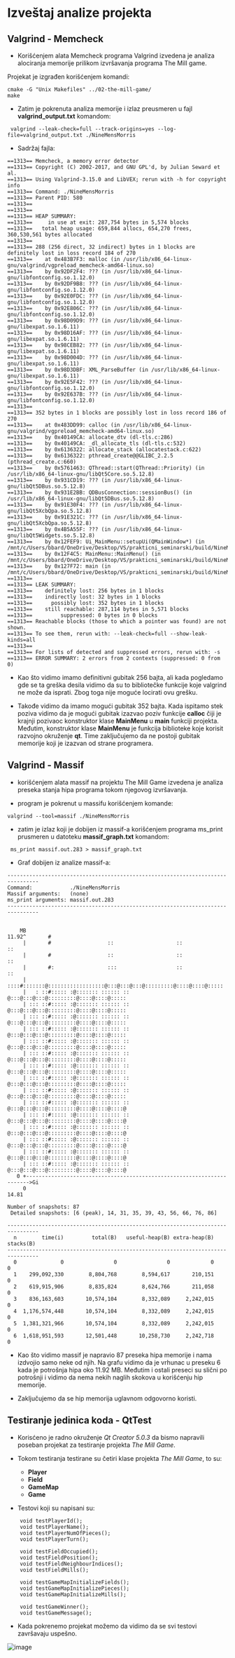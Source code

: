 # Izveštaj analize projekta

## Valgrind - Memcheck
- Korišćenjem alata Memcheck programa Valgrind izvedena je analiza alociranja memorije
prilikom izvršavanja programa The Mill game.

Projekat je izgrađen korišćenjem komandi:

```  
cmake -G "Unix Makefiles" ../02-the-mill-game/ 
make
```

- Zatim je pokrenuta analiza memorije i izlaz preusmeren u fajl **valgrind_output.txt**
komandom:

```
 valgrind --leak-check=full --track-origins=yes --log-file=valgrind_output.txt ./NineMensMorris
```

- Sadržaj fajla:

```
==1313== Memcheck, a memory error detector
==1313== Copyright (C) 2002-2017, and GNU GPL'd, by Julian Seward et al.
==1313== Using Valgrind-3.15.0 and LibVEX; rerun with -h for copyright info
==1313== Command: ./NineMensMorris
==1313== Parent PID: 580
==1313== 
==1313== 
==1313== HEAP SUMMARY:
==1313==     in use at exit: 287,754 bytes in 5,574 blocks
==1313==   total heap usage: 659,844 allocs, 654,270 frees, 360,530,561 bytes allocated
==1313== 
==1313== 288 (256 direct, 32 indirect) bytes in 1 blocks are definitely lost in loss record 184 of 270
==1313==    at 0x483B7F3: malloc (in /usr/lib/x86_64-linux-gnu/valgrind/vgpreload_memcheck-amd64-linux.so)
==1313==    by 0x92DF2F4: ??? (in /usr/lib/x86_64-linux-gnu/libfontconfig.so.1.12.0)
==1313==    by 0x92DF9B8: ??? (in /usr/lib/x86_64-linux-gnu/libfontconfig.so.1.12.0)
==1313==    by 0x92E0FDC: ??? (in /usr/lib/x86_64-linux-gnu/libfontconfig.so.1.12.0)
==1313==    by 0x92E806C: ??? (in /usr/lib/x86_64-linux-gnu/libfontconfig.so.1.12.0)
==1313==    by 0x98D09D9: ??? (in /usr/lib/x86_64-linux-gnu/libexpat.so.1.6.11)
==1313==    by 0x98D16AF: ??? (in /usr/lib/x86_64-linux-gnu/libexpat.so.1.6.11)
==1313==    by 0x98CEB82: ??? (in /usr/lib/x86_64-linux-gnu/libexpat.so.1.6.11)
==1313==    by 0x98D004D: ??? (in /usr/lib/x86_64-linux-gnu/libexpat.so.1.6.11)
==1313==    by 0x98D3DBF: XML_ParseBuffer (in /usr/lib/x86_64-linux-gnu/libexpat.so.1.6.11)
==1313==    by 0x92E5F42: ??? (in /usr/lib/x86_64-linux-gnu/libfontconfig.so.1.12.0)
==1313==    by 0x92E637B: ??? (in /usr/lib/x86_64-linux-gnu/libfontconfig.so.1.12.0)
==1313== 
==1313== 352 bytes in 1 blocks are possibly lost in loss record 186 of 270
==1313==    at 0x483DD99: calloc (in /usr/lib/x86_64-linux-gnu/valgrind/vgpreload_memcheck-amd64-linux.so)
==1313==    by 0x40149CA: allocate_dtv (dl-tls.c:286)
==1313==    by 0x40149CA: _dl_allocate_tls (dl-tls.c:532)
==1313==    by 0x6136322: allocate_stack (allocatestack.c:622)
==1313==    by 0x6136322: pthread_create@@GLIBC_2.2.5 (pthread_create.c:660)
==1313==    by 0x5761463: QThread::start(QThread::Priority) (in /usr/lib/x86_64-linux-gnu/libQt5Core.so.5.12.8)
==1313==    by 0x931CD19: ??? (in /usr/lib/x86_64-linux-gnu/libQt5DBus.so.5.12.8)
==1313==    by 0x931E2BB: QDBusConnection::sessionBus() (in /usr/lib/x86_64-linux-gnu/libQt5DBus.so.5.12.8)
==1313==    by 0x91E30F4: ??? (in /usr/lib/x86_64-linux-gnu/libQt5XcbQpa.so.5.12.8)
==1313==    by 0x91E321C: ??? (in /usr/lib/x86_64-linux-gnu/libQt5XcbQpa.so.5.12.8)
==1313==    by 0x4B5A55F: ??? (in /usr/lib/x86_64-linux-gnu/libQt5Widgets.so.5.12.8)
==1313==    by 0x12FEF9: Ui_MainMenu::setupUi(QMainWindow*) (in /mnt/c/Users/bbard/OneDrive/Desktop/VS/prakticni_seminarski/build/NineMensMorris)
==1313==    by 0x12F4C5: MainMenu::MainMenu() (in /mnt/c/Users/bbard/OneDrive/Desktop/VS/prakticni_seminarski/build/NineMensMorris)
==1313==    by 0x127F72: main (in /mnt/c/Users/bbard/OneDrive/Desktop/VS/prakticni_seminarski/build/NineMensMorris)
==1313== 
==1313== LEAK SUMMARY:
==1313==    definitely lost: 256 bytes in 1 blocks
==1313==    indirectly lost: 32 bytes in 1 blocks
==1313==      possibly lost: 352 bytes in 1 blocks
==1313==    still reachable: 287,114 bytes in 5,571 blocks
==1313==         suppressed: 0 bytes in 0 blocks
==1313== Reachable blocks (those to which a pointer was found) are not shown.
==1313== To see them, rerun with: --leak-check=full --show-leak-kinds=all
==1313== 
==1313== For lists of detected and suppressed errors, rerun with: -s
==1313== ERROR SUMMARY: 2 errors from 2 contexts (suppressed: 0 from 0)
```

- Kao što vidimo imamo definitivni gubitak 256 bajta, ali kada pogledamo gde se ta greška desila vidimo da su to bibliotečke funkcije koje valgrind ne može da isprati. Zbog toga nije moguće locirati ovu grešku.

- Takođe vidimo da imamo mogući gubitak 352 bajta. Kada ispitamo stek poziva vidimo da je mogući gubitak izazvao poziv funkcije __calloc__ čiji je krajnji pozivaoc konstruktor klase __MainMenu__ u __main__ funkciji projekta. Međutim, konstruktor klase __MainMenu__
je funkcija biblioteke koje korisit razvojno okruženje __qt__. Time zaključujemo da ne postoji gubitak memorije koji je izazvan od strane programera. 

## Valgrind - Massif
- korišćenjem alata massif na projektu The Mill Game izvedena je analiza preseka stanja hipa programa tokom njegovog izvršavanja.

- program je pokrenut u massifu korišćenjem komande:
```
valgrind --tool=massif ./NineMensMorris
```
- zatim je izlaz koji je dobijen iz massif-a korišćenjem programa ms_print prusmeren
u datoteku __massif_graph.txt__ komandom:

```
 ms_print massif.out.283 > massif_graph.txt
```
- Graf dobijen iz analize massif-a:
```
--------------------------------------------------------------------------------
Command:            ./NineMensMorris
Massif arguments:   (none)
ms_print arguments: massif.out.283
--------------------------------------------------------------------------------


    MB
11.92^       #                                                                
     |       #                  ::                    ::                    ::
     |       #                  ::                    ::                    ::
     |       #:                 :::                   ::                    ::
     |   ::::#:::::::@::::::::::::::::::@:::@:::@:::@:::::::::@::::@::::@:::::
     |   : ::#::::: :@::::::: :::::: :: @:::@:::@:::@:::::::::@::::@::::@:::::
     | ::: ::#::::: :@::::::: :::::: :: @:::@:::@:::@:::::::::@::::@::::@:::::
     | ::: ::#::::: :@::::::: :::::: :: @:::@:::@:::@:::::::::@::::@::::@:::::
     | ::: ::#::::: :@::::::: :::::: :: @:::@:::@:::@:::::::::@::::@::::@:::::
     | ::: ::#::::: :@::::::: :::::: :: @:::@:::@:::@:::::::::@::::@::::@:::::
     | ::: ::#::::: :@::::::: :::::: :: @:::@:::@:::@:::::::::@::::@::::@:::::
     | ::: ::#::::: :@::::::: :::::: :: @:::@:::@:::@:::::::::@::::@::::@:::::
     | ::: ::#::::: :@::::::: :::::: :: @:::@:::@:::@:::::::::@::::@::::@:::::
     | ::: ::#::::: :@::::::: :::::: :: @:::@:::@:::@:::::::::@::::@::::@:::::
     | ::: ::#::::: :@::::::: :::::: :: @:::@:::@:::@:::::::::@::::@::::@::::@
     | ::: ::#::::: :@::::::: :::::: :: @:::@:::@:::@:::::::::@::::@::::@::::@
     | ::: ::#::::: :@::::::: :::::: :: @:::@:::@:::@:::::::::@::::@::::@::::@
     | ::: ::#::::: :@::::::: :::::: :: @:::@:::@:::@:::::::::@::::@::::@::::@
     | ::: ::#::::: :@::::::: :::::: :: @:::@:::@:::@:::::::::@::::@::::@::::@
     | ::: ::#::::: :@::::::: :::::: :: @:::@:::@:::@:::::::::@::::@::::@::::@
   0 +----------------------------------------------------------------------->Gi
     0                                                                   14.81

Number of snapshots: 87
 Detailed snapshots: [6 (peak), 14, 31, 35, 39, 43, 56, 66, 76, 86]

--------------------------------------------------------------------------------
  n        time(i)         total(B)   useful-heap(B) extra-heap(B)    stacks(B)
--------------------------------------------------------------------------------
  0              0                0                0             0            0
  1    299,092,330        8,804,768        8,594,617       210,151            0
  2    619,915,906        8,835,824        8,624,766       211,058            0
  3    836,163,603       10,574,104        8,332,089     2,242,015            0
  4  1,176,574,448       10,574,104        8,332,089     2,242,015            0
  5  1,381,321,966       10,574,104        8,332,089     2,242,015            0
  6  1,618,951,593       12,501,448       10,258,730     2,242,718            0
```

- Kao što vidimo massif je napravio 87 preseka hipa memorije i nama izdvojio samo neke od njih. Na grafu vidimo da je vrhunac u preseku 6 kada je potrošnja hipa oko 11.92 MB.
Međutim i ostali preseci su slični po potrošnji i vidimo da nema nekih naglih skokova u korišćenju hip memorije.

- Zaključujemo da se hip memorija uglavnom odgovorno koristi.

## Testiranje jedinica koda - QtTest

- Korisćeno je radno okruženje *Qt Creator 5.0.3* da bismo napravili poseban projekat za testiranje projekta *The Mill Game*.

- Tokom testiranja testirane su četiri klase projekta *The Mill Game*, to su:
	- **Player**
	- **Field**
	- **GameMap**
	- **Game**

- Testovi koji su napisani su:
```
	void testPlayerId();
    void testPlayerName(); 
    void testPlayerNumOfPieces();
    void testPlayerTurn();

    void testFieldOccupied();
    void testFieldPosition();
    void testFieldNeighbourIndices();
    void testFieldMills();

    void testGameMapInitializeFields();
    void testGameMapInitializePieces();
    void testGameMapInitializeMills();

    void testGameWinner();
    void testGameMessage();
```

- Kada pokrenemo projekat možemo da vidimo da se svi testovi završavaju uspešno.

![image](./pictures/qt_test.png)